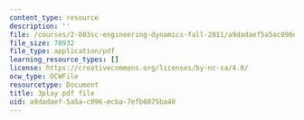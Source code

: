 ```yaml
---
content_type: resource
description: ''
file: /courses/2-003sc-engineering-dynamics-fall-2011/a9dadaef5a5ac096ecba7efb6075ba40_GUvoVvXwoOQ.pdf
file_size: 70932
file_type: application/pdf
learning_resource_types: []
license: https://creativecommons.org/licenses/by-nc-sa/4.0/
ocw_type: OCWFile
resourcetype: Document
title: 3play pdf file
uid: a9dadaef-5a5a-c096-ecba-7efb6075ba40
---
```

